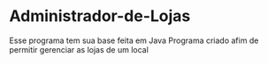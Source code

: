 # Administrador-de-Lojas

Esse programa tem sua base feita em Java
Programa criado afim de permitir gerenciar as lojas de um local
